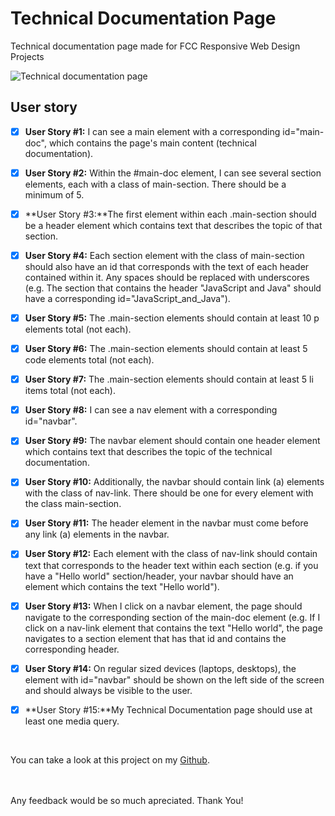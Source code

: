 # Technical Documentation Page

Technical documentation page made for FCC Responsive Web Design Projects

![Technical documentation page](https://i.postimg.cc/gjwvnGn6/2021-06-01-2.png "Technical-documentation-page")

## User story

- [x] **User Story #1:** I can see a main element with a corresponding id="main-doc", which contains the page's main content (technical documentation).

- [x] **User Story #2:** Within the #main-doc element, I can see several section elements, each with a class of main-section. There should be a minimum of 5.

- [x] **User Story #3:**The first element within each .main-section should be a header element which contains text that describes the topic of that section.

- [x] **User Story #4:** Each section element with the class of main-section should also have an id that corresponds with the text of each header contained within it. Any spaces should be replaced with underscores (e.g. The section that contains the header "JavaScript and Java" should have a corresponding id="JavaScript_and_Java").

- [x] **User Story #5:** The .main-section elements should contain at least 10 p elements total (not each).

- [x] **User Story #6:** The .main-section elements should contain at least 5 code elements total (not each).

- [x] **User Story #7:** The .main-section elements should contain at least 5 li items total (not each).

- [x] **User Story #8:** I can see a nav element with a corresponding id="navbar".

- [x] **User Story #9:** The navbar element should contain one header element which contains text that describes the topic of the technical documentation.

- [x] **User Story #10:** Additionally, the navbar should contain link (a) elements with the class of nav-link. There should be one for every element with the class main-section.

- [x] **User Story #11:** The header element in the navbar must come before any link (a) elements in the navbar.

- [x] **User Story #12:** Each element with the class of nav-link should contain text that corresponds to the header text within each section (e.g. if you have a "Hello world" section/header, your navbar should have an element which contains the text "Hello world").

- [x] **User Story #13:** When I click on a navbar element, the page should navigate to the corresponding section of the main-doc element (e.g. If I click on a nav-link element that contains the text "Hello world", the page navigates to a section element that has that id and contains the corresponding header.

- [x] **User Story #14:** On regular sized devices (laptops, desktops), the element with id="navbar" should be shown on the left side of the screen and should always be visible to the user.

- [x] **User Story #15:**My Technical Documentation page should use at least one media query.

<br>

You can take a look at this project on my [Github](https://christiankurniadi.github.io/technical-documentation-page/).

<br>
<br>
Any feedback would be so much apreciated. Thank You!
